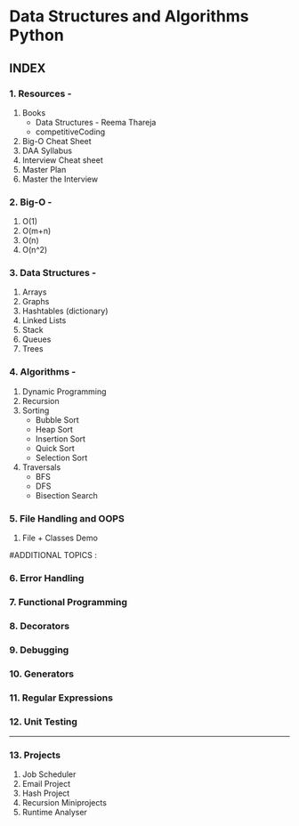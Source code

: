 # Data Structures and Algorithms Python

## INDEX

### 1. Resources - 
1. Books 
    - Data Structures - Reema Thareja
    - competitiveCoding
2. Big-O Cheat Sheet
3. DAA Syllabus
4. Interview Cheat sheet
5. Master Plan
6. Master the Interview

### 2. Big-O - 
1. O(1)
2. O(m+n)
3. O(n)
4. O(n^2)

### 3. Data Structures - 
1. Arrays
2. Graphs
3. Hashtables (dictionary)
4. Linked Lists
5. Stack
6. Queues
7. Trees

### 4. Algorithms - 
1. Dynamic Programming
2. Recursion
3. Sorting
    - Bubble Sort
    - Heap Sort
    - Insertion Sort
    - Quick Sort
    - Selection Sort
4. Traversals
      - BFS
      - DFS
      - Bisection Search

### 5. File Handling and OOPS
1. File + Classes Demo

#ADDITIONAL TOPICS : 

### 6. Error Handling
### 7. Functional Programming 

### 8. Decorators

### 9. Debugging

### 10. Generators

### 11. Regular Expressions

### 12. Unit Testing

------------------------------------------

### 13. Projects
1. Job Scheduler
2. Email Project
3. Hash Project
4. Recursion Miniprojects
5. Runtime Analyser